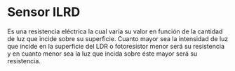 # Sensor ILRD
Es una resistencia eléctrica la cual varía su valor en función de la cantidad de luz que incide sobre su superficie. Cuanto mayor sea la intensidad de luz que incide en la superficie del LDR o fotoresistor menor será su resistencia y en cuanto menor sea la luz que incida sobre éste mayor será su resistencia.
